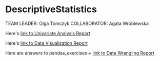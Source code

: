 # DescriptiveStatistics
TEAM LEADER: Olga Tomczyk
COLLABORATOR: Agata Wróblewska

Here's [link to Univariate Analysis Report](Exercise8.ipynb)

Here's [link to Data Visualization Report](DataVisualization.md)

Here are answers to pandas_exercises-> [link to Data Wrangling Report](Report2.md)
